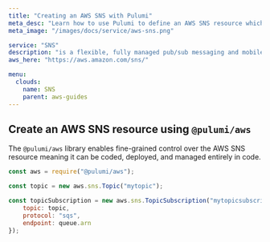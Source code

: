 ```yaml
---
title: "Creating an AWS SNS with Pulumi"
meta_desc: "Learn how to use Pulumi to define an AWS SNS resource which can then be deployed to AWS and managed as infrastructure as code."
meta_image: "/images/docs/service/aws-sns.png"

service: "SNS"
description: "is a flexible, fully managed pub/sub messaging and mobile notifications service for coordinating the delivery of messages to subscribing endpoints and clients"
aws_here: "https://aws.amazon.com/sns/"

menu:
  clouds:
    name: SNS
    parent: aws-guides
---
```


## Create an AWS SNS resource using `@pulumi/aws`

The `@pulumi/aws` library enables fine-grained control over the AWS SNS resource meaning it can be coded, deployed, and managed entirely in code.

```javascript
const aws = require("@pulumi/aws");

const topic = new aws.sns.Topic("mytopic");

const topicSubscription = new aws.sns.TopicSubscription("mytopicsubscription", {
    topic: topic,
    protocol: "sqs",
    endpoint: queue.arn
});
```
